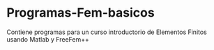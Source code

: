 # Programas-Fem-basicos
Contiene programas para un curso introductorio de Elementos Finitos usando Matlab y FreeFem++

